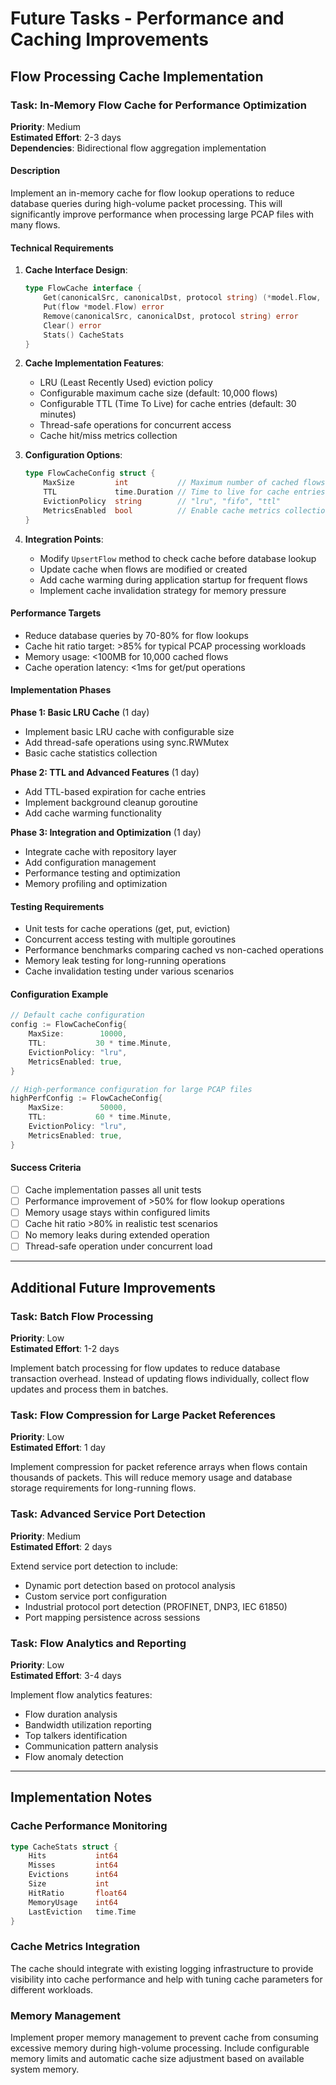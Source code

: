 # Future Tasks - Performance and Caching Improvements

## Flow Processing Cache Implementation

### Task: In-Memory Flow Cache for Performance Optimization

**Priority**: Medium  
**Estimated Effort**: 2-3 days  
**Dependencies**: Bidirectional flow aggregation implementation

#### Description
Implement an in-memory cache for flow lookup operations to reduce database queries during high-volume packet processing. This will significantly improve performance when processing large PCAP files with many flows.

#### Technical Requirements

1. **Cache Interface Design**:
   ```go
   type FlowCache interface {
       Get(canonicalSrc, canonicalDst, protocol string) (*model.Flow, bool)
       Put(flow *model.Flow) error
       Remove(canonicalSrc, canonicalDst, protocol string) error
       Clear() error
       Stats() CacheStats
   }
   ```

2. **Cache Implementation Features**:
   - LRU (Least Recently Used) eviction policy
   - Configurable maximum cache size (default: 10,000 flows)
   - Configurable TTL (Time To Live) for cache entries (default: 30 minutes)
   - Thread-safe operations for concurrent access
   - Cache hit/miss metrics collection

3. **Configuration Options**:
   ```go
   type FlowCacheConfig struct {
       MaxSize         int           // Maximum number of cached flows
       TTL             time.Duration // Time to live for cache entries
       EvictionPolicy  string        // "lru", "fifo", "ttl"
       MetricsEnabled  bool          // Enable cache metrics collection
   }
   ```

4. **Integration Points**:
   - Modify `UpsertFlow` method to check cache before database lookup
   - Update cache when flows are modified or created
   - Add cache warming during application startup for frequent flows
   - Implement cache invalidation strategy for memory pressure

#### Performance Targets
- Reduce database queries by 70-80% for flow lookups
- Cache hit ratio target: >85% for typical PCAP processing workloads
- Memory usage: <100MB for 10,000 cached flows
- Cache operation latency: <1ms for get/put operations

#### Implementation Phases

**Phase 1: Basic LRU Cache** (1 day)
- Implement basic LRU cache with configurable size
- Add thread-safe operations using sync.RWMutex
- Basic cache statistics collection

**Phase 2: TTL and Advanced Features** (1 day)
- Add TTL-based expiration for cache entries
- Implement background cleanup goroutine
- Add cache warming functionality

**Phase 3: Integration and Optimization** (1 day)
- Integrate cache with repository layer
- Add configuration management
- Performance testing and optimization
- Memory profiling and optimization

#### Testing Requirements
- Unit tests for cache operations (get, put, eviction)
- Concurrent access testing with multiple goroutines
- Performance benchmarks comparing cached vs non-cached operations
- Memory leak testing for long-running operations
- Cache invalidation testing under various scenarios

#### Configuration Example
```go
// Default cache configuration
config := FlowCacheConfig{
    MaxSize:        10000,
    TTL:           30 * time.Minute,
    EvictionPolicy: "lru",
    MetricsEnabled: true,
}

// High-performance configuration for large PCAP files
highPerfConfig := FlowCacheConfig{
    MaxSize:        50000,
    TTL:           60 * time.Minute,
    EvictionPolicy: "lru",
    MetricsEnabled: true,
}
```

#### Success Criteria
- [ ] Cache implementation passes all unit tests
- [ ] Performance improvement of >50% for flow lookup operations
- [ ] Memory usage stays within configured limits
- [ ] Cache hit ratio >80% in realistic test scenarios
- [ ] No memory leaks during extended operation
- [ ] Thread-safe operation under concurrent load

---

## Additional Future Improvements

### Task: Batch Flow Processing

**Priority**: Low  
**Estimated Effort**: 1-2 days

Implement batch processing for flow updates to reduce database transaction overhead. Instead of updating flows individually, collect flow updates and process them in batches.

### Task: Flow Compression for Large Packet References

**Priority**: Low  
**Estimated Effort**: 1 day

Implement compression for packet reference arrays when flows contain thousands of packets. This will reduce memory usage and database storage requirements for long-running flows.

### Task: Advanced Service Port Detection

**Priority**: Medium  
**Estimated Effort**: 2 days

Extend service port detection to include:
- Dynamic port detection based on protocol analysis
- Custom service port configuration
- Industrial protocol port detection (PROFINET, DNP3, IEC 61850)
- Port mapping persistence across sessions

### Task: Flow Analytics and Reporting

**Priority**: Low  
**Estimated Effort**: 3-4 days

Implement flow analytics features:
- Flow duration analysis
- Bandwidth utilization reporting
- Top talkers identification
- Communication pattern analysis
- Flow anomaly detection

---

## Implementation Notes

### Cache Performance Monitoring
```go
type CacheStats struct {
    Hits           int64
    Misses         int64
    Evictions      int64
    Size           int
    HitRatio       float64
    MemoryUsage    int64
    LastEviction   time.Time
}
```

### Cache Metrics Integration
The cache should integrate with existing logging infrastructure to provide visibility into cache performance and help with tuning cache parameters for different workloads.

### Memory Management
Implement proper memory management to prevent cache from consuming excessive memory during high-volume processing. Include configurable memory limits and automatic cache size adjustment based on available system memory.
